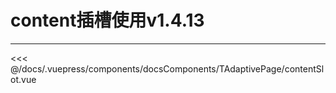 # content插槽使用<el-tag>v1.4.13</el-tag>

---

<common-code-format>
  <docsComponents-TAdaptivePage-contentSlot slot="source"></docsComponents-TAdaptivePage-contentSlot>

<<< @/docs/.vuepress/components/docsComponents/TAdaptivePage/contentSlot.vue
</common-code-format>
